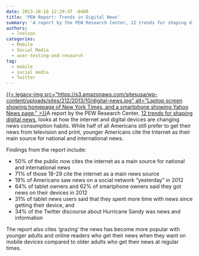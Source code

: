 ```yaml
---
date: 2013-10-18 12:29:47 -0400
title: 'PEW Report: Trends in Digital News'
summary: 'A report by the PEW Research Center, 12 trends for shaping digital news,  looks at how the internet and digital devices are changing news consumption habits. While half of all Americans still prefer to get their news from'
authors:
  - lnelson
categories:
  - Mobile
  - Social Media
  - user-testing-and-research
tag:
  - mobile
  - social media
  - Twitter
---
```


[{{< legacy-img src="https://s3.amazonaws.com/sitesusa/wp-content/uploads/sites/212/2013/10/digital-news.jpg" alt="Laptop screen showing homepage of New York Times, and a smartphone showing Yahoo News page." >}}](https://s3.amazonaws.com/sitesusa/wp-content/uploads/sites/212/2013/10/digital-news.jpg)A report by the PEW Research Center, <a href="http://www.pewresearch.org/fact-tank/2013/10/16/12-trends-shaping-digital-news/" target="_blank">12 trends for shaping digital news</a>,  looks at how the internet and digital devices are changing news consumption habits. While half of all Americans still prefer to get their news from television and print, younger Americans cite the Internet as their main source for national and international news.

Findings from the report include:

  * 50% of the public now cites the internet as a main source for national and international news
  * 71% of those 18-29 cite the internet as a main news source
  * 19% of Americans saw news on a social network &#8220;yesterday&#8221; in 2012
  *  64% of tablet owners and 62% of smartphone owners said they got news on their devices in 2012
  * 31% of tablet news users said that they spent more time with news since getting their device, and
  *  34% of the Twitter discourse about Hurricane Sandy was news and information

The report also cites &#8216;grazing’ the news has become more popular with younger adults and online readers who get their news when they want on mobile devices compared to older adults who get their news at regular times.

 